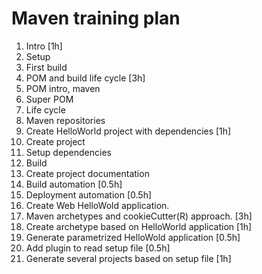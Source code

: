 # Maven training plan

1. Intro [1h]
  2. Setup 
  2. First build
1. POM and build life cycle [3h]
  2. POM intro, maven
  2. Super POM
  2. Life cycle
  2. Maven repositories
1. Create HelloWorld project with dependencies [1h]
  2. Create project 
  2. Setup dependencies
  2. Build
  2. Create project documentation
1. Build automation [0.5h]
1. Deployment automation [0.5h]
  2. Create Web HelloWold application.
1. Maven archetypes and cookieCutter(R) approach. [3h]
  1. Create archetype based on HelloWorld application [1h]
  1. Generate parametrized HelloWold application [0.5h]
  1. Add plugin to read setup file [0.5h]
  1. Generate several projects based on setup file [1h]
